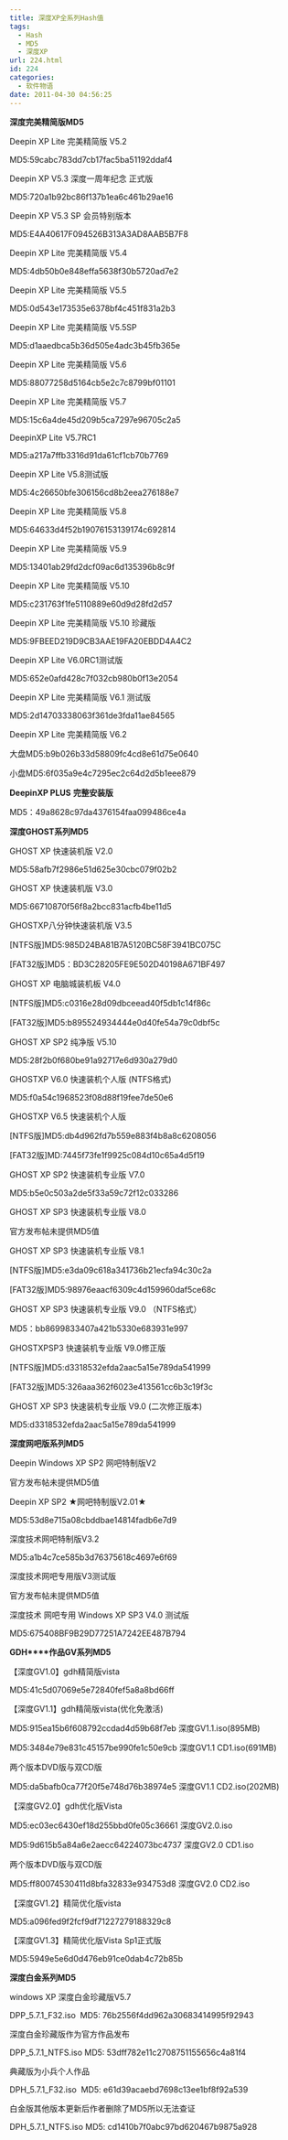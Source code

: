 ```yaml
---
title: 深度XP全系列Hash值
tags:
  - Hash
  - MD5
  - 深度XP
url: 224.html
id: 224
categories:
  - 软件物语
date: 2011-04-30 04:56:25
---
```


**深度完美精简版MD5**

Deepin XP Lite 完美精简版 V5.2

MD5:59cabc783dd7cb17fac5ba51192ddaf4

Deepin XP V5.3 深度一周年纪念 正式版

MD5:720a1b92bc86f137b1ea6c461b29ae16

Deepin XP V5.3 SP 会员特别版本

MD5:E4A40617F094526B313A3AD8AAB5B7F8

Deepin XP Lite 完美精简版 V5.4

MD5:4db50b0e848effa5638f30b5720ad7e2

Deepin XP Lite 完美精简版 V5.5

MD5:0d543e173535e6378bf4c451f831a2b3

Deepin XP Lite 完美精简版 V5.5SP

MD5:d1aaedbca5b36d505e4adc3b45fb365e

Deepin XP Lite 完美精简版 V5.6

MD5:88077258d5164cb5e2c7c8799bf01101

Deepin XP Lite 完美精简版 V5.7

MD5:15c6a4de45d209b5ca7297e96705c2a5

DeepinXP Lite V5.7RC1

MD5:a217a7ffb3316d91da61cf1cb70b7769

Deepin XP Lite V5.8测试版

MD5:4c26650bfe306156cd8b2eea276188e7

Deepin XP Lite 完美精简版 V5.8

MD5:64633d4f52b19076153139174c692814

Deepin XP Lite 完美精简版 V5.9

MD5:13401ab29fd2dcf09ac6d135396b8c9f

Deepin XP Lite 完美精简版 V5.10

MD5:c231763f1fe5110889e60d9d28fd2d57

Deepin XP Lite 完美精简版 V5.10 珍藏版

MD5:9FBEED219D9CB3AAE19FA20EBDD4A4C2

Deepin XP Lite V6.0RC1测试版

MD5:652e0afd428c7f032cb980b0f13e2054

Deepin XP Lite 完美精简版 V6.1 测试版

MD5:2d14703338063f361de3fda11ae84565

Deepin XP Lite 完美精简版 V6.2

大盘MD5:b9b026b33d58809fc4cd8e61d75e0640

小盘MD5:6f035a9e4c7295ec2c64d2d5b1eee879

**DeepinXP PLUS** **完整安装版**

MD5：49a8628c97da4376154faa099486ce4a

**深度GHOST系列MD5**

GHOST XP 快速装机版 V2.0

MD5:58afb7f2986e51d625e30cbc079f02b2

GHOST XP 快速装机版 V3.0

MD5:66710870f56f8a2bcc831acfb4be11d5

GHOSTXP八分钟快速装机版 V3.5

\[NTFS版\]MD5:985D24BA81B7A5120BC58F3941BC075C

\[FAT32版\]MD5：BD3C28205FE9E502D40198A671BF497

GHOST XP 电脑城装机板 V4.0

\[NTFS版\]MD5:c0316e28d09dbceead40f5db1c14f86c

\[FAT32版\]MD5:b895524934444e0d40fe54a79c0dbf5c

GHOST XP SP2 纯净版 V5.10

MD5:28f2b0f680be91a92717e6d930a279d0

GHOSTXP V6.0 快速装机个人版 (NTFS格式)

MD5:f0a54c1968523f08d88f19fee7de50e6

GHOSTXP V6.5 快速装机个人版

\[NTFS版\]MD5:db4d962fd7b559e883f4b8a8c6208056

\[FAT32版\]MD:7445f73fe1f9925c084d10c65a4d5f19

GHOST XP SP2 快速装机专业版 V7.0

MD5:b5e0c503a2de5f33a59c72f12c033286

GHOST XP SP3 快速装机专业版 V8.0

官方发布帖未提供MD5值

GHOST XP SP3 快速装机专业版 V8.1

\[NTFS版\]MD5:e3da09c618a341736b21ecfa94c30c2a

\[FAT32版\]MD5:98976eaacf6309c4d159960daf5ce68c

GHOST XP SP3 快速装机专业版 V9.0 （NTFS格式）

MD5：bb8699833407a421b5330e683931e997

GHOSTXPSP3 快速装机专业版 V9.0修正版

\[NTFS版\]MD5:d3318532efda2aac5a15e789da541999

\[FAT32版\]MD5:326aaa362f6023e413561cc6b3c19f3c

GHOST XP SP3 快速装机专业版 V9.0 (二次修正版本)

MD5:d3318532efda2aac5a15e789da541999

**深度网吧版系列MD5**

Deepin Windows XP SP2 网吧特制版V2

官方发布帖未提供MD5值

Deepin XP SP2 ★网吧特制版V2.01★

MD5:53d8e715a08cbddbae14814fadb6e7d9

深度技术网吧特制版V3.2

MD5:a1b4c7ce585b3d76375618c4697e6f69

深度技术网吧专用版V3测试版

官方发布帖未提供MD5值

深度技术 网吧专用 Windows XP SP3 V4.0 测试版

MD5:675408BF9B29D77251A7242EE487B794

**GDH****作品GV系列MD5**

【深度GV1.0】gdh精简版vista

MD5:41c5d07069e5e72840fef5a8a8bd66ff

【深度GV1.1】gdh精简版vista(优化免激活)

MD5:915ea15b6f608792ccdad4d59b68f7eb 深度GV1.1.iso(895MB)

MD5:3484e79e831c45157be990fe1c50e9cb 深度GV1.1 CD1.iso(691MB)

两个版本DVD版与双CD版

MD5:da5bafb0ca77f20f5e748d76b38974e5 深度GV1.1 CD2.iso(202MB)

【深度GV2.0】gdh优化版Vista

MD5:ec03ec6430ef18d255bbd0fe05c36661 深度GV2.0.iso

MD5:9d615b5a84a6e2aecc64224073bc4737 深度GV2.0 CD1.iso

两个版本DVD版与双CD版

MD5:ff80074530411d8bfa32833e934753d8 深度GV2.0 CD2.iso

【深度GV1.2】精简优化版vista

MD5:a096fed9f2fcf9df71227279188329c8

【深度GV1.3】精简优化版Vista Sp1正式版

MD5:5949e5e6d0d476eb91ce0dab4c72b85b

**深度白金系列MD5**

windows XP 深度白金珍藏版V5.7

DPP\_5.7.1\_F32.iso  MD5: 76b2556f4dd962a30683414995f92943

深度白金珍藏版作为官方作品发布

DPP\_5.7.1\_NTFS.iso MD5: 53dff782e11c2708751155656c4a81f4

典藏版为小兵个人作品

DPH\_5.7.1\_F32.iso  MD5: e61d39acaebd7698c13ee1bf8f92a539

白金版其他版本更新后作者删除了MD5所以无法查证

DPH\_5.7.1\_NTFS.iso MD5: cd1410b7f0abc97bd620467b9875a928
